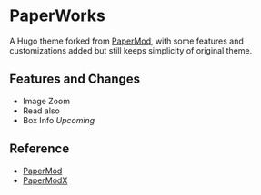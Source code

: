 # PaperWorks

A Hugo theme forked from [PaperMod](https://github.com/adityatelange/hugo-PaperMod), with some features and customizations added but still keeps simplicity of original theme.

## Features and Changes

- Image Zoom
- Read also
- Box Info *Upcoming*

## Reference

- [PaperMod](https://github.com/adityatelange/hugo-PaperMod)
- [PaperModX](https://github.com/reorx/hugo-PaperModX)
